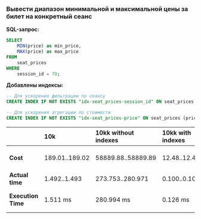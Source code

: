 ### Вывести диапазон минимальной и максимальной цены за билет на конкретный сеанс

**SQL-запрос:**
```sql
SELECT
    MIN(price) as min_price,
    MAX(price) as max_price
FROM
    seat_prices
WHERE
    session_id = 70;
```

**Добавлены индексы:**
```sql
-- Для ускорения фильтрации по сеансу
CREATE INDEX IF NOT EXISTS "idx-seat_prices-session_id" ON seat_prices (session_id);

-- Для ускорения агрегации по стоимости
CREATE INDEX IF NOT EXISTS "idx-seat_prices-price" ON seat_prices (price);
```


|                    | 10k            | 10kk without indexes | 10kk with indexes | Result                 |
|--------------------|:---------------|:---------------------|:------------------|:-----------------------|
| **Cost**           | 189.01..189.02 | 58889.88..58889.89   | 12.48..12.49      | Выигрыш в **4711** раз |
| **Actual time**    | 1.492..1.493   | 273.753..280.971     | 0.100..0.100      |                        |
| **Execution Time** | 1.511 ms       | 280.994 ms           | 0.126 ms          | Выигрыш в **2230** раз |